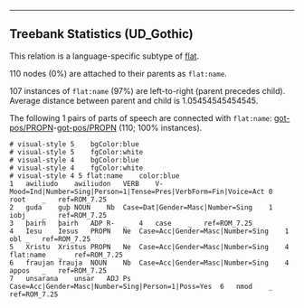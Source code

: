 

--------------------------------------------------------------------------------

## Treebank Statistics (UD_Gothic)

This relation is a language-specific subtype of [flat]().

110 nodes (0%) are attached to their parents as `flat:name`.

107 instances of `flat:name` (97%) are left-to-right (parent precedes child).
Average distance between parent and child is 1.05454545454545.

The following 1 pairs of parts of speech are connected with `flat:name`: [got-pos/PROPN]()-[got-pos/PROPN]() (110; 100% instances).


~~~ conllu
# visual-style 5	bgColor:blue
# visual-style 5	fgColor:white
# visual-style 4	bgColor:blue
# visual-style 4	fgColor:white
# visual-style 4 5 flat:name	color:blue
1	awiliudo	awiliudon	VERB	V-	Mood=Ind|Number=Sing|Person=1|Tense=Pres|VerbForm=Fin|Voice=Act	0	root	_	ref=ROM_7.25
2	guda	guþ	NOUN	Nb	Case=Dat|Gender=Masc|Number=Sing	1	iobj	_	ref=ROM_7.25
3	þairh	þairh	ADP	R-	_	4	case	_	ref=ROM_7.25
4	Iesu	Iesus	PROPN	Ne	Case=Acc|Gender=Masc|Number=Sing	1	obl	_	ref=ROM_7.25
5	Xristu	Xristus	PROPN	Ne	Case=Acc|Gender=Masc|Number=Sing	4	flat:name	_	ref=ROM_7.25
6	fraujan	frauja	NOUN	Nb	Case=Acc|Gender=Masc|Number=Sing	4	appos	_	ref=ROM_7.25
7	unsarana	unsar	ADJ	Ps	Case=Acc|Gender=Masc|Number=Sing|Person=1|Poss=Yes	6	nmod	_	ref=ROM_7.25

~~~


